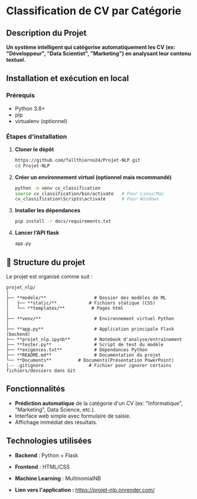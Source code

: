 # Classification de CV par Catégorie

## Description du Projet

**Un système intelligent qui catégorise automatiquement les CV (ex: "Développeur", "Data Scientist", "Marketing") en analysant leur contenu textuel.**

## Installation et exécution en local

### Prérequis
- Python 3.8+
- pip
- virtualenv (optionnel)
  
### Étapes d'installation

1. **Cloner le dépôt**
   ```sh
   https://github.com/fallthierno24/Projet-NLP.git
   cd Projet-NLP
   ```

2. **Créer un environnement virtuel (optionnel mais recommandé)**
   ```sh
   python -m venv cv_classification
   source cv_classification/bin/activate   # Pour Linux/Mac
   cv_classification\Scripts\activate      # Pour Windows
   ```

3. **Installer les dépendances**
   ```sh
   pip install -r docs/requirements.txt
   ```

4. **Lancer l'API flask**
   ```sh
   app.py
   ```

## 📂 Structure du projet 

Le projet est organisé comme suit :

```
projet_nlp/  
│  
├── **modele/**                  # Dossier des modèles de ML 
│   ├── **static/**            # Fichiers statique (CSS)  
│   └── **templates/**          # Pages html
│  
├── **venv/**                    # Environnement virtuel Python 
│  
├── **app.py**                   # Application principale Flask (backend)  
├── **projet_nlp.ipynb**         # Notebook d'analyse/entraînement  
├── **tester.py**                # Script de test du modèle  
├── **exigences.txt**            # Dépendances Python  
├── **README.md**                # Documentation du projet  
└── **Documents**          # Documents(Présentation PowerPoint)
│-- .gitignore                 # Fichier pour ignorer certains fichiers/dossiers dans Git

```

## Fonctionnalités
- **Prédiction automatique** de la catégorie d'un CV (ex: "Informatique", "Marketing", Data Science, etc.).
- Interface web simple avec formulaire de saisie.
- Affichage immédiat des résultats.

## Technologies utilisées
- **Backend** : Python + Flask
- **Frontend** : HTML/CSS
- **Machine Learning** : MultinomialNB


- **Lien vers l'application :**  https://projet-nlp.onrender.com/

